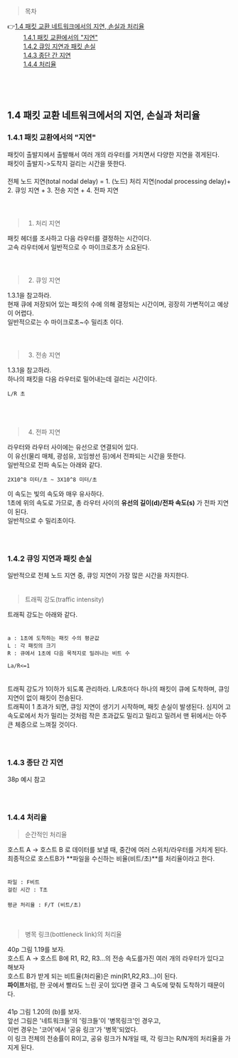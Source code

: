 > 목차

👉[1.4 패킷 교환 네트워크에서의 지연, 손실과 처리율](#14-패킷-교환-네트워크에서의-지연-손실과-처리율)　   
　   　   [1.4.1 패킷 교환에서의 "지연"](#141-패킷-교환에서의-지연)　   　   
　   　   [1.4.2 큐잉 지연과 패킷 손실](#142-큐잉-지연과-패킷-손실)　   
　   　   [1.4.3 종단 간 지연](#143-종단-간-지연)    
　   　   [1.4.4 처리율](#144-처리율)    　   
　   
　    
　    
## 1.4 패킷 교환 네트워크에서의 지연, 손실과 처리율

### 1.4.1 패킷 교환에서의 "지연"

패킷이 출발지에서 출발해서 여러 개의 라우터를 거치면서 다양한 지연을 겪게된다.　   
패킷이 출발지->도착지 걸리는 시간을 뜻한다.　   
　   
전체 노드 지연(total nodal delay) = 1. (노드) 처리 지연(nodal processing delay)+ 2. 큐잉 지연 + 3. 전송 지연 + 4. 전파 지연　   
　   
　   
> 1. 처리 지연

패킷 헤더를 조사하고 다음 라우터를 결정하는 시간이다.　   
고속 라우터에서 일반적으로 수 마이크로초가 소요된다.　   
　   
　   
> 2. 큐잉 지연

1.3.1을 참고하라.　   
현재 큐에 저장되어 있는 패킷의 수에 의해 결정되는 시간이며, 굉장히 가변적이고 예상이 어렵다.　   
일반적으로는 수 마이크로초~수 밀리초 이다.　   
　   
　   
> 3. 전송 지연

1.3.1을 참고하라.　   
하나의 패킷을 다음 라우터로 밀어내는데 걸리는 시간이다.　   
~~~
L/R 초
~~~
　   
　   
> 4. 전파 지연

라우터와 라우터 사이에는 유선으로 연결되어 있다.　   
이 유선(물리 매체, 광섬유, 꼬임쌍선 등)에서 전파되는 시간을 뜻한다.　   
일반적으로 전파 속도는 아래와 같다.　   
~~~
2X10^8 미터/초 ~ 3X10^8 미터/초
~~~
이 속도는 빛의 속도와 매우 유사하다. 　   
1초에 위의 속도로 가므로, 총 라우터 사이의 **유선의 길이(d)/전파 속도(s)** 가 전파 지연이 된다. 　   
일반적으로 수 밀리초이다.　   
　   
　   
### 1.4.2 큐잉 지연과 패킷 손실

일반적으로 전체 노드 지연 중, 큐잉 지연이 가장 많은 시간을 차지한다.　   
　   
> 트래픽 강도(traffic intensity)　   

트래픽 강도는 아래와 같다.　   
　   
~~~
a : 1초에 도착하는 패킷 수의 평균값
L : 각 패킷의 크기
R : 큐에서 1초에 다음 목적지로 밀려나는 비트 수

La/R<=1 
~~~
　   
트래픽 강도가 1이하가 되도록 관리하라. L/R초마다 하나의 패킷이 큐에 도착하며, 큐잉 지연이 없이 패킷이 전송된다.　   
트래픽이 1 초과가 되면, 큐잉 지연이 생기기 시작하며, 패킷 손실이 발생된다. 심지어 고속도로에서 차가 밀리는 것처럼 작은 초과값도 밀리고 밀리고 밀려서 맨 뒤에서는 아주 큰 체증으로 느껴질 것이다. 　   
　   
　   
### 1.4.3 종단 간 지연 

38p 예시 참고　   
　   
　   
### 1.4.4 처리율

> 순간적인 처리율

호스트 A -> 호스트 B 로 데이터를 보낼 때, 중간에 여러 스위치/라우터를 거치게 된다.　   
최종적으로 호스트B가 **파일을 수신하는 비율(비트/초)**를 처리율이라고 한다.　   
　   
~~~
파일 : F비트　   
걸린 시간 : T초　   
　   
평균 처리율 : F/T (비트/초)　   
~~~
　   
> 병목 링크(bottleneck link)의 처리율

40p 그림 1.19를 보자.　   
호스트 A -> 호스트 B에 R1, R2, R3...의 전송 속도를가진 여러 개의 라우터가 있다고 해보자　   
호스트 B가 받게 되는 비트율(처리율)은 min(R1,R2,R3...)이 된다.　   
**파이프**처럼, 한 곳에서 빨라도 느린 곳이 있다면 결국 그 속도에 맞춰 도착하기 때문이다.　   
　   
41p 그림 1.20의 (b)를 보자.　   
앞선 그림은 '네트워크들'의 '링크들'이 '병목링크'인 경우고,　   
이번 경우는 '코어'에서 '공유 링크'가 '병목'되었다. 　   
이 링크 전체의 전송률이 R이고, 공유 링크가 N개일 때, 각 링크는 R/N개의 처리율을 가지게 된다.　   
　   
　   
